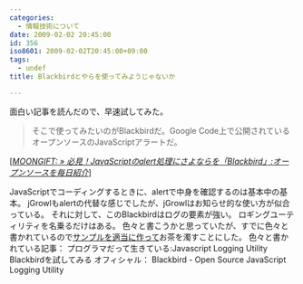 ```yaml
---
categories:
  - 情報技術について
date: 2009-02-02 20:45:00
id: 356
iso8601: 2009-02-02T20:45:00+09:00
tags:
  - undef
title: Blackbirdとやらを使ってみようじゃないか

---
```


<p>面白い記事を読んだので、早速試してみた。</p>

<blockquote cite="http://www.moongift.jp/2008/10/blackbird/" title="MOONGIFT: » 必見！JavaScriptのalert処理にさよならを「Blackbird」:オープンソースを毎日紹介" class="blockquote"><p>そこで使ってみたいのがBlackbirdだ。Google Code上で公開されているオープンソースのJavaScriptアラートだ。</p></blockquote>

<div class="cite">[<cite><a href="http://www.moongift.jp/2008/10/blackbird/">MOONGIFT: » 必見！JavaScriptのalert処理にさよならを「Blackbird」:オープンソースを毎日紹介</a></cite>]</div>

<p>JavaScriptでコーディングするときに、alertで中身を確認するのは基本中の基本。
jGrowlもalertの代替な感じでしたが、jGrowlはお知らせ的な使い方が似合っている。
それに対して、このBlackbirdはログの要素が強い。
ロギングユーティリティを名乗るだけはある。
色々と書こうかと思っていたが、すでに色々と書かれているので<a href="http://www.nqou.net">サンプルを適当に作って</a>お茶を濁すことにした。
色々と書かれている記事：
プログラマだって生きている:Javascript Logging Utility Blackbirdを試してみる
オフィシャル：
Blackbird - Open Source JavaScript Logging Utility</p>
    	